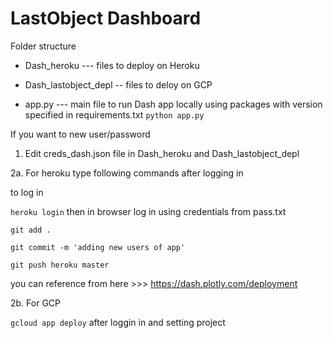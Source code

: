 # LastObject Dashboard

Folder structure

- Dash_heroku --- files to deploy on Heroku

- Dash_lastobject_depl -- files to deloy on GCP



- app.py --- main file to run Dash app locally using packages with version specified in requirements.txt
`python app.py`


If you want to new user/password

1. Edit creds_dash.json file in Dash_heroku and Dash_lastobject_depl

2a. For heroku type following commands after logging in

to log in 

`heroku login`  then in browser log in using credentials from pass.txt

`git add .`

`git commit -m 'adding new users of app'`

`git push heroku master`

you can reference from here >>> https://dash.plotly.com/deployment


2b. For GCP

`gcloud app deploy` after loggin in and setting project


